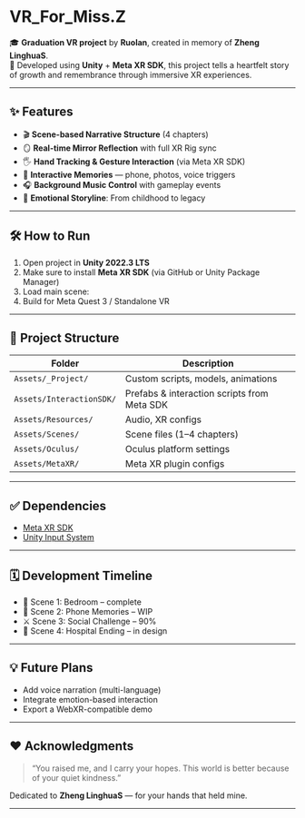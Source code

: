 # VR_For_Miss.Z

🎓 **Graduation VR project** by **Ruolan**, created in memory of **Zheng LinghuaS**.  
🧠 Developed using **Unity** + **Meta XR SDK**, this project tells a heartfelt story of growth and remembrance through immersive XR experiences.

---

## ✨ Features

- 🎬 **Scene-based Narrative Structure** (4 chapters)
- 🪞 **Real-time Mirror Reflection** with full XR Rig sync
- 🖐️ **Hand Tracking & Gesture Interaction** (via Meta XR SDK)
- 📱 **Interactive Memories** — phone, photos, voice triggers
- 🎧 **Background Music Control** with gameplay events
- 💌 **Emotional Storyline**: From childhood to legacy

---

## 🛠️ How to Run

1. Open project in **Unity 2022.3 LTS**
2. Make sure to install **Meta XR SDK** (via GitHub or Unity Package Manager)
3. Load main scene:  
4. Build for Meta Quest 3 / Standalone VR

---

## 📁 Project Structure

| Folder | Description |
|--------|-------------|
| `Assets/_Project/` | Custom scripts, models, animations |
| `Assets/InteractionSDK/` | Prefabs & interaction scripts from Meta SDK |
| `Assets/Resources/` | Audio, XR configs |
| `Assets/Scenes/` | Scene files (1–4 chapters) |
| `Assets/Oculus/` | Oculus platform settings |
| `Assets/MetaXR/` | Meta XR plugin configs |

---

## ✅ Dependencies

- [Meta XR SDK](https://github.com/oculus-samples/Unity-Quest-Hands)
- [Unity Input System](https://docs.unity3d.com/Packages/com.unity.inputsystem)

---

## 🗓️ Development Timeline

- 🧩 Scene 1: Bedroom – complete
- 📱 Scene 2: Phone Memories – WIP
- ⚔️ Scene 3: Social Challenge – 90%
- 🌸 Scene 4: Hospital Ending – in design

---

## 💡 Future Plans

- Add voice narration (multi-language)
- Integrate emotion-based interaction
- Export a WebXR-compatible demo

---

## ❤️ Acknowledgments

> “You raised me, and I carry your hopes. This world is better because of your quiet kindness.”

Dedicated to **Zheng LinghuaS** — for your hands that held mine.

---


